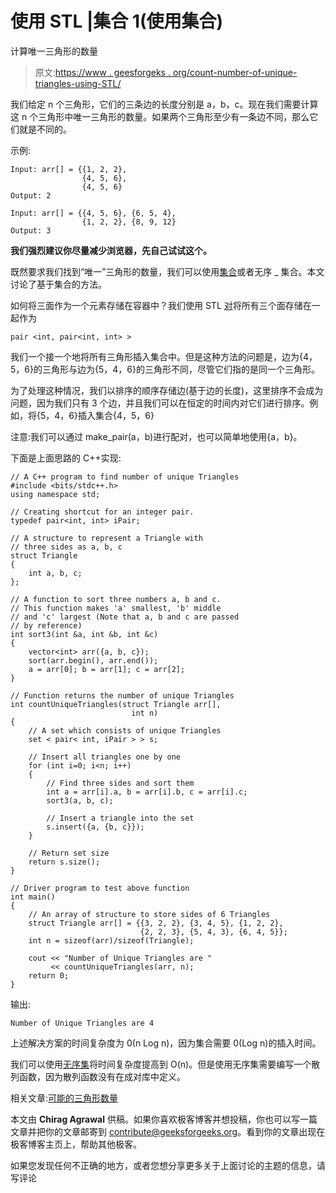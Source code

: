 # 使用 STL |集合 1(使用集合)

计算唯一三角形的数量

> 原文:[https://www . geesforgeks . org/count-number-of-unique-triangles-using-STL/](https://www.geeksforgeeks.org/count-number-of-unique-triangles-using-stl/)

我们给定 n 个三角形，它们的三条边的长度分别是 a，b，c。现在我们需要计算这 n 个三角形中唯一三角形的数量。如果两个三角形至少有一条边不同，那么它们就是不同的。

示例:

```
Input: arr[] = {{1, 2, 2},
                {4, 5, 6}, 
                {4, 5, 6}    
Output: 2

Input: arr[] = {{4, 5, 6}, {6, 5, 4},
                {1, 2, 2}, {8, 9, 12}
Output: 3
```

**我们强烈建议你尽量减少浏览器，先自己试试这个。**

既然要求我们找到“唯一”三角形的数量，我们可以使用[集合](http://geeksquiz.com/set-associative-containers-the-c-standard-template-library-stl/)或者无序 _ 集合。本文讨论了基于集合的方法。

如何将三面作为一个元素存储在容器中？我们使用 STL [对](http://geeksquiz.com/pair-simple-containers-the-c-standard-template-library-stl/)将所有三个面存储在一起作为

```
pair <int, pair<int, int> >
```

我们一个接一个地将所有三角形插入集合中。但是这种方法的问题是，边为{4，5，6}的三角形与边为{5，4，6}的三角形不同，尽管它们指的是同一个三角形。

为了处理这种情况，我们以排序的顺序存储边(基于边的长度)，这里排序不会成为问题，因为我们只有 3 个边，并且我们可以在恒定的时间内对它们进行排序。例如，将{5，4，6}插入集合{4，5，6}

注意:我们可以通过 make_pair(a，b)进行配对，也可以简单地使用{a，b}。

下面是上面思路的 C++实现:

```
// A C++ program to find number of unique Triangles
#include <bits/stdc++.h>
using namespace std;

// Creating shortcut for an integer pair.
typedef pair<int, int> iPair;

// A structure to represent a Triangle with
// three sides as a, b, c
struct Triangle
{
    int a, b, c;
};

// A function to sort three numbers a, b and c.
// This function makes 'a' smallest, 'b' middle
// and 'c' largest (Note that a, b and c are passed
// by reference)
int sort3(int &a, int &b, int &c)
{
    vector<int> arr({a, b, c});
    sort(arr.begin(), arr.end());
    a = arr[0]; b = arr[1]; c = arr[2];
}

// Function returns the number of unique Triangles
int countUniqueTriangles(struct Triangle arr[],
                           int n)
{
    // A set which consists of unique Triangles
    set < pair< int, iPair > > s;

    // Insert all triangles one by one
    for (int i=0; i<n; i++)
    {
        // Find three sides and sort them
        int a = arr[i].a, b = arr[i].b, c = arr[i].c;
        sort3(a, b, c);

        // Insert a triangle into the set
        s.insert({a, {b, c}});
    }

    // Return set size
    return s.size();
}

// Driver program to test above function
int main()
{
    // An array of structure to store sides of 6 Triangles
    struct Triangle arr[] = {{3, 2, 2}, {3, 4, 5}, {1, 2, 2},
                             {2, 2, 3}, {5, 4, 3}, {6, 4, 5}};
    int n = sizeof(arr)/sizeof(Triangle);

    cout << "Number of Unique Triangles are "
         << countUniqueTriangles(arr, n);
    return 0;
}
```

输出:

```
Number of Unique Triangles are 4
```

上述解决方案的时间复杂度为 0(n Log n)，因为集合需要 0(Log n)的插入时间。

我们可以使用[无序集](https://www.geeksforgeeks.org/unorderd_set-stl-uses/)将时间复杂度提高到 O(n)。但是使用无序集需要编写一个散列函数，因为散列函数没有在成对库中定义。

相关文章:[可能的三角形数量](https://www.geeksforgeeks.org/find-number-of-triangles-possible/)

本文由 **Chirag Agrawal** 供稿。如果你喜欢极客博客并想投稿，你也可以写一篇文章并把你的文章邮寄到 contribute@geeksforgeeks.org。看到你的文章出现在极客博客主页上，帮助其他极客。

如果您发现任何不正确的地方，或者您想分享更多关于上面讨论的主题的信息，请写评论